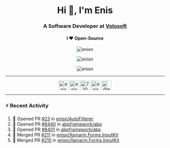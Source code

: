 <h1 align="center">Hi 👋, I'm Enis</h1>
<h3 align="center">A Software Developer at <a href="/volosoft">Volosoft</a></h3>

<h4 align="center"> I ❤ Open-Source</h4>

<p align="center"> <img src="https://komarev.com/ghpvc/?username=enisn" alt="enisn" /> </p>

<p align="center">
<img src="https://github-readme-stats.vercel.app/api/top-langs/?username=enisn&layout=compact" alt="enisn" />
</p>

<p align="center">
<img src="https://github-readme-stats.vercel.app/api?username=enisn&show_icons=true" alt="enisn" />
</p>

<hr />

<p align="center">
<a href="https://dev.to/enisn" target="blank"><img align="center" src="https://cdn.jsdelivr.net/npm/simple-icons@3.0.1/icons/dev-dot-to.svg" alt="enisn" height="30" width="30" /></a>
<a href="https://twitter.com/enisnecipoglu" target="blank"><img align="center" src="https://cdn.jsdelivr.net/npm/simple-icons@3.0.1/icons/twitter.svg" alt="enisnecipoglu" height="30" width="30" /></a>
<a href="https://stackoverflow.com/users/7200126" target="blank"><img align="center" src="https://cdn.jsdelivr.net/npm/simple-icons@3.0.1/icons/stackoverflow.svg" alt="7200126" height="30" width="30" /></a>
<a href="https://instagram.com/enisnecipoglu" target="blank"><img align="center" src="https://cdn.jsdelivr.net/npm/simple-icons@3.0.1/icons/instagram.svg" alt="enisnecipoglu" height="30" width="30" /></a>
<a href="https://medium.com/@enis.necipoglu" target="blank"><img align="center" src="https://cdn.jsdelivr.net/npm/simple-icons@3.0.1/icons/medium.svg" alt="@enis.necipoglu" height="30" width="30" /></a>
</p>

<hr />

### :zap: Recent Activity

<!--START_SECTION:activity-->
1. 💪 Opened PR [#23](https://github.com/enisn/AutoFilterer/pull/23) in [enisn/AutoFilterer](https://github.com/enisn/AutoFilterer)
2. 💪 Opened PR [#8440](https://github.com/abpframework/abp/pull/8440) in [abpframework/abp](https://github.com/abpframework/abp)
3. 💪 Opened PR [#8401](https://github.com/abpframework/abp/pull/8401) in [abpframework/abp](https://github.com/abpframework/abp)
4. 🎉 Merged PR [#211](https://github.com/enisn/Xamarin.Forms.InputKit/pull/211) in [enisn/Xamarin.Forms.InputKit](https://github.com/enisn/Xamarin.Forms.InputKit)
5. 🎉 Merged PR [#210](https://github.com/enisn/Xamarin.Forms.InputKit/pull/210) in [enisn/Xamarin.Forms.InputKit](https://github.com/enisn/Xamarin.Forms.InputKit)
<!--END_SECTION:activity-->
